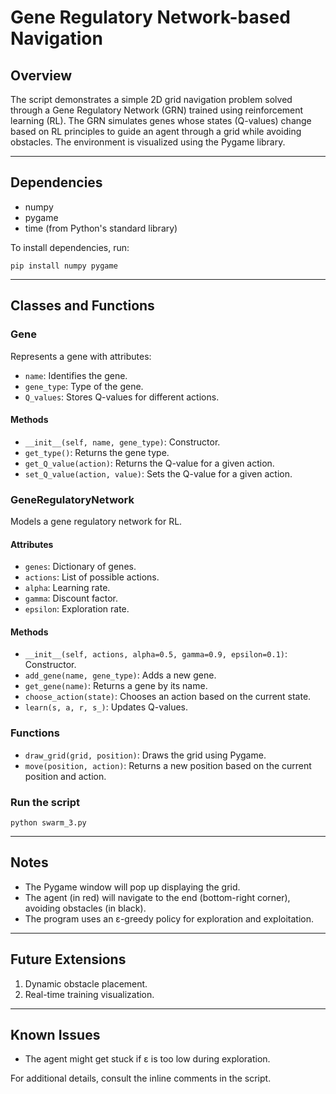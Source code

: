 # Gene Regulatory Network-based Navigation

## Overview

The script demonstrates a simple 2D grid navigation problem solved through a Gene Regulatory Network (GRN) trained using reinforcement learning (RL). The GRN simulates genes whose states (Q-values) change based on RL principles to guide an agent through a grid while avoiding obstacles. The environment is visualized using the Pygame library.

---

## Dependencies

- numpy
- pygame
- time (from Python's standard library)

To install dependencies, run:
```
pip install numpy pygame
```

---

## Classes and Functions

### Gene

Represents a gene with attributes:
- `name`: Identifies the gene.
- `gene_type`: Type of the gene.
- `Q_values`: Stores Q-values for different actions.

#### Methods

- `__init__(self, name, gene_type)`: Constructor.
- `get_type()`: Returns the gene type.
- `get_Q_value(action)`: Returns the Q-value for a given action.
- `set_Q_value(action, value)`: Sets the Q-value for a given action.

### GeneRegulatoryNetwork

Models a gene regulatory network for RL.

#### Attributes

- `genes`: Dictionary of genes.
- `actions`: List of possible actions.
- `alpha`: Learning rate.
- `gamma`: Discount factor.
- `epsilon`: Exploration rate.

#### Methods

- `__init__(self, actions, alpha=0.5, gamma=0.9, epsilon=0.1)`: Constructor.
- `add_gene(name, gene_type)`: Adds a new gene.
- `get_gene(name)`: Returns a gene by its name.
- `choose_action(state)`: Chooses an action based on the current state.
- `learn(s, a, r, s_)`: Updates Q-values.

### Functions

- `draw_grid(grid, position)`: Draws the grid using Pygame.
- `move(position, action)`: Returns a new position based on the current position and action.


### Run the script
```
python swarm_3.py
```

---

## Notes

- The Pygame window will pop up displaying the grid.
- The agent (in red) will navigate to the end (bottom-right corner), avoiding obstacles (in black).
- The program uses an ε-greedy policy for exploration and exploitation.

---

## Future Extensions

1. Dynamic obstacle placement.
2. Real-time training visualization.

---

## Known Issues

- The agent might get stuck if ε is too low during exploration.

For additional details, consult the inline comments in the script.

